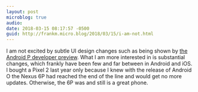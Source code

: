 ```yaml
---
layout: post
microblog: true
audio: 
date: 2018-03-15 08:17:57 -0500
guid: http://frankm.micro.blog/2018/03/15/i-am-not.html
---
```

I am not excited by subtle UI design changes such as being shown by [the Android P developer preview](https://arstechnica.com/gadgets/2018/03/hands-on-with-android-p-is-this-the-beginning-of-a-new-design-language/). What I am more interested in is substantial changes, which frankly have been few and far between in Android and iOS. I bought a Pixel 2 last year only because I knew with the release of Android O the Nexus 6P had reached the end of the line and would get no more updates. Otherwise, the 6P was and still is a great phone. 

